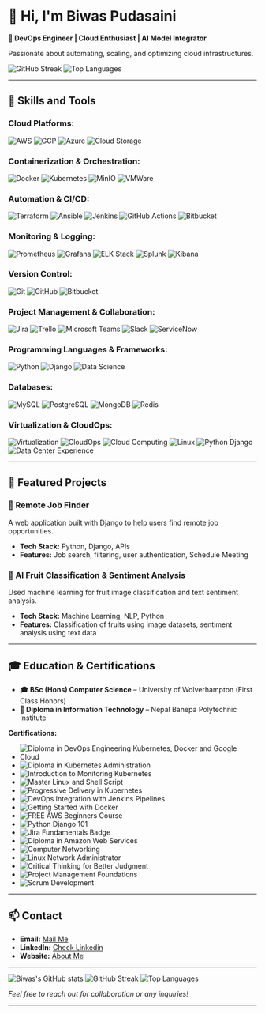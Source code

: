 # 👋 Hi, I'm Biwas Pudasaini

**🚀 DevOps Engineer | Cloud Enthusiast | AI Model Integrator**

Passionate about automating, scaling, and optimizing cloud infrastructures.


![GitHub Streak](https://github-readme-streak-stats.herokuapp.com/?user=uniquebiwas&theme=github-dark)
![Top Languages](https://github-readme-stats.vercel.app/api/top-langs/?username=uniquebiwas&layout=compact&theme=radical)

---

## 🔧 Skills and Tools

### **Cloud Platforms:**
 ![AWS](https://img.shields.io/badge/AWS-232F3E?logo=amazon-aws&logoColor=white)
 ![GCP](https://img.shields.io/badge/GCP-4285F4?logo=google-cloud&logoColor=white)
 ![Azure](https://img.shields.io/badge/Azure-0078D4?logo=microsoftazure&logoColor=white)
 ![Cloud Storage](https://img.shields.io/badge/Cloud_Storage-005A7B?logo=cloudflare&logoColor=white)

### **Containerization & Orchestration:**
 ![Docker](https://img.shields.io/badge/Docker-2496ED?logo=docker&logoColor=white)
 ![Kubernetes](https://img.shields.io/badge/Kubernetes-326CE5?logo=kubernetes&logoColor=white)
 ![MinIO](https://img.shields.io/badge/MinIO-4F5D95?logo=minio&logoColor=white)
 ![VMWare](https://img.shields.io/badge/VMWare-607078?logo=vmware&logoColor=white)

### **Automation & CI/CD:**
 ![Terraform](https://img.shields.io/badge/Terraform-7A42BC?logo=terraform&logoColor=white)
 ![Ansible](https://img.shields.io/badge/Ansible-000000?logo=ansible&logoColor=white)
 ![Jenkins](https://img.shields.io/badge/Jenkins-D24939?logo=jenkins&logoColor=white)
 ![GitHub Actions](https://img.shields.io/badge/GitHub_Actions-2088FF?logo=github-actions&logoColor=white)
 ![Bitbucket](https://img.shields.io/badge/Bitbucket-0052CC?logo=bitbucket&logoColor=white)

### **Monitoring & Logging:**
 ![Prometheus](https://img.shields.io/badge/Prometheus-E65000?logo=prometheus&logoColor=white)
 ![Grafana](https://img.shields.io/badge/Grafana-F00000?logo=grafana&logoColor=white)
 ![ELK Stack](https://img.shields.io/badge/ELK_Stack-005571?logo=elasticsearch&logoColor=white)
 ![Splunk](https://img.shields.io/badge/Splunk-0087BF?logo=splunk&logoColor=white)
 ![Kibana](https://img.shields.io/badge/Kibana-005571?logo=kibana&logoColor=white)

### **Version Control:**
 ![Git](https://img.shields.io/badge/Git-F05032?logo=git&logoColor=white)
 ![GitHub](https://img.shields.io/badge/GitHub-181717?logo=github&logoColor=white)
 ![Bitbucket](https://img.shields.io/badge/Bitbucket-0052CC?logo=bitbucket&logoColor=white)

### **Project Management & Collaboration:**
 ![Jira](https://img.shields.io/badge/Jira-0052CC?logo=jira&logoColor=white)
 ![Trello](https://img.shields.io/badge/Trello-0079BF?logo=trello&logoColor=white)
 ![Microsoft Teams](https://img.shields.io/badge/Microsoft_Teams-6264A7?logo=microsoftteams&logoColor=white)
 ![Slack](https://img.shields.io/badge/Slack-4A154B?logo=slack&logoColor=white)
 ![ServiceNow](https://img.shields.io/badge/ServiceNow-003C71?logo=servicenow&logoColor=white)

### **Programming Languages & Frameworks:**
 ![Python](https://img.shields.io/badge/Python-3776AB?logo=python&logoColor=white)
 ![Django](https://img.shields.io/badge/Django-092E20?logo=django&logoColor=white)
 ![Data Science](https://img.shields.io/badge/Data_Science-1F77B4?logo=data-science&logoColor=white)

### **Databases:**
 ![MySQL](https://img.shields.io/badge/MySQL-4479A1?logo=mysql&logoColor=white)
 ![PostgreSQL](https://img.shields.io/badge/PostgreSQL-4169E1?logo=postgresql&logoColor=white)
 ![MongoDB](https://img.shields.io/badge/MongoDB-47A248?logo=mongodb&logoColor=white)
 ![Redis](https://img.shields.io/badge/Redis-DC382D?logo=redis&logoColor=white)

### **Virtualization & CloudOps:**
 ![Virtualization](https://img.shields.io/badge/Virtualization-1F77B4?logo=vmware&logoColor=white)
 ![CloudOps](https://img.shields.io/badge/CloudOps-17B3A3?logo=cloudflare&logoColor=white)
 ![Cloud Computing](https://img.shields.io/badge/Cloud_Computing-0082FC?logo=cloudflare&logoColor=white)
 ![Linux](https://img.shields.io/badge/Linux-FCC624?logo=linux&logoColor=black)
 ![Python Django](https://img.shields.io/badge/Python_Django-092E20?logo=django&logoColor=white)
 ![Data Center Experience](https://img.shields.io/badge/Data_Center_Experience-17B3A3?logo=data-center&logoColor=white)

---

## 🌟 Featured Projects

### 🚀 Remote Job Finder
A web application built with Django to help users find remote job opportunities.

- **Tech Stack:** Python, Django, APIs
- **Features:** Job search, filtering, user authentication, Schedule Meeting


### 🍇 AI Fruit Classification & Sentiment Analysis
Used machine learning for fruit image classification and text sentiment analysis.

- **Tech Stack:** Machine Learning, NLP, Python
- **Features:** Classification of fruits using image datasets, sentiment analysis using text data


---

## 🎓 Education & Certifications

- **🎓 BSc (Hons) Computer Science** – University of Wolverhampton (First Class Honors)
- **🏅 Diploma in Information Technology** – Nepal Banepa Polytechnic Institute

**Certifications:**

- ![Diploma in DevOps Engineering Kubernetes, Docker and Google Cloud](https://img.shields.io/badge/Diploma_in_DevOps_Engineering_Kubernetes,_Docker_and_Google_Cloud-0073E6?logo=certification&logoColor=white)
- ![Diploma in Kubernetes Administration](https://img.shields.io/badge/Diploma_in_Kubernetes_Administration-0073E6?logo=certification&logoColor=white)
- ![Introduction to Monitoring Kubernetes](https://img.shields.io/badge/Introduction_to_Monitoring_Kubernetes-0073E6?logo=certification&logoColor=white)
- ![Master Linux and Shell Script](https://img.shields.io/badge/Master_Linux_and_Shell_Script-0073E6?logo=certification&logoColor=white)
- ![Progressive Delivery in Kubernetes](https://img.shields.io/badge/Progressive_Delivery_in_Kubernetes-0073E6?logo=certification&logoColor=white)
- ![DevOps Integration with Jenkins Pipelines](https://img.shields.io/badge/DevOps_Integration_with_Jenkins_Pipelines-0073E6?logo=certification&logoColor=white)
- ![Getting Started with Docker](https://img.shields.io/badge/Getting_Started_with_Docker-0073E6?logo=certification&logoColor=white)
- ![FREE AWS Beginners Course](https://img.shields.io/badge/FREE_AWS_Beginners_Course-0073E6?logo=certification&logoColor=white)
- ![Python Django 101](https://img.shields.io/badge/Python_Django_101-0073E6?logo=certification&logoColor=white)
- ![Jira Fundamentals Badge](https://img.shields.io/badge/Jira_Fundamentals_Badge-0073E6?logo=certification&logoColor=white)
- ![Diploma in Amazon Web Services](https://img.shields.io/badge/Diploma_in_Amazon_Web_Services-0073E6?logo=certification&logoColor=white)
- ![Computer Networking](https://img.shields.io/badge/Computer_Networking-0073E6?logo=certification&logoColor=white)
- ![Linux Network Administrator](https://img.shields.io/badge/Linux_Network_Administrator-0073E6?logo=certification&logoColor=white)
- ![Critical Thinking for Better Judgment](https://img.shields.io/badge/Critical_Thinking_for_Better_Judgment-0073E6?logo=certification&logoColor=white)
- ![Project Management Foundations](https://img.shields.io/badge/Project_Management_Foundations-0073E6?logo=certification&logoColor=white)
- ![Scrum Development](https://img.shields.io/badge/Scrum_Development-0073E6?logo=certification&logoColor=white)

---

## 📫 Contact

- **Email:** [Mail Me](mailto:info@biwaspudasaini.com.np)
- **LinkedIn:** [Check Linkedin](https://www.linkedin.com/in/biwas-pudasaini)
- **Website:** [About Me](https://biwaspudasaini.com.np/about)

---

![Biwas's GitHub stats](https://github-readme-stats.vercel.app/api?username=uniquebiwas&show_icons=true&theme=radical)
![GitHub Streak](https://github-readme-streak-stats.herokuapp.com/?user=uniquebiwas&theme=github-dark)
![Top Languages](https://github-readme-stats.vercel.app/api/top-langs/?username=uniquebiwas&layout=compact&theme=radical)

*Feel free to reach out for collaboration or any inquiries!*

---
